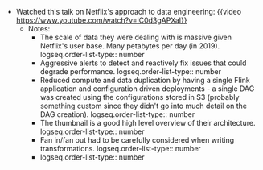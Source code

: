 - Watched this talk on Netflix's approach to data engineering: {{video https://www.youtube.com/watch?v=lC0d3gAPXaI}}
	- Notes:
		- The scale of data they were dealing with is massive given Netflix's user base. Many petabytes per day (in 2019).
		  logseq.order-list-type:: number
		- Aggressive alerts to detect and reactively fix issues that could degrade performance.
		  logseq.order-list-type:: number
		- Reduced compute and data duplication by having a single Flink application and configuration driven deployments - a single DAG was created using the configurations stored in S3 (probably something custom since they didn't go into much detail on the DAG creation).
		  logseq.order-list-type:: number
		- The thumbnail is a good high level overview of their architecture.
		  logseq.order-list-type:: number
		- Fan in/fan out had to be carefully considered when writing transformations.
		  logseq.order-list-type:: number
		- logseq.order-list-type:: number